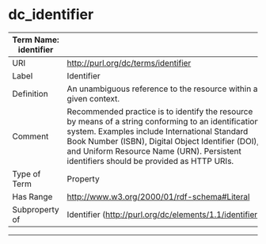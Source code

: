 # dc_identifier

| Term Name: identifier |                                                                                                                                                                                                                                                                                                     |
|-----------------------|-----------------------------------------------------------------------------------------------------------------------------------------------------------------------------------------------------------------------------------------------------------------------------------------------------|
| URI                   | http://purl.org/dc/terms/identifier                                                                                                                                                                                                                                                                 |
| Label                 | Identifier                                                                                                                                                                                                                                                                                          |
| Definition            | An unambiguous reference to the resource within a given context.                                                                                                                                                                                                                                    |
| Comment               | Recommended practice is to identify the resource by means of a string conforming to an identification system. Examples include International Standard Book Number (ISBN), Digital Object Identifier (DOI), and Uniform Resource Name (URN). Persistent identifiers should be provided as HTTP URIs. |
| Type of Term          | Property                                                                                                                                                                                                                                                                                            |
| Has Range             | http://www.w3.org/2000/01/rdf-schema#Literal                                                                                                                                                                                                                                                        |
| Subproperty of        | Identifier (http://purl.org/dc/elements/1.1/identifier)                                                                                                                                                                                                                                             |

---
